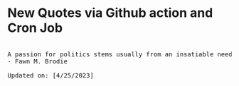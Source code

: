 # New Quotes via Github action and Cron Job

<pre>
<!-- #quote -->
A passion for politics stems usually from an insatiable need, either for power, or for friendship and adulation, or a combination of both.
- Fawn M. Brodie

Updated on: [4/25/2023]
<!-- #quoteEnd -->
</pre>
